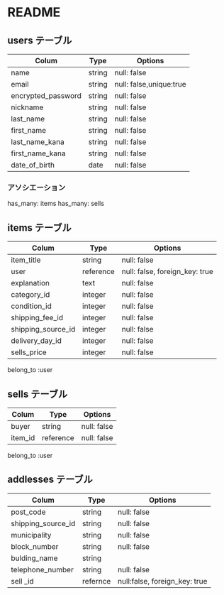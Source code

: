 # README

## users テーブル

| Colum              | Type   | Options       |
| ------------------ | ------ | ------------- |
| name               | string | null: false   |
| email              | string | null: false,unique:true |
| encrypted_password | string | null: false |
| nickname           | string | null: false |
| last_name          | string | null: false |
| first_name         | string | null: false |
| last_name_kana     | string | null: false |
| first_name_kana          | string | null: false |
| date_of_birth      | date   | null: false |

### アソシエーション
has_many: items
has_many: sells



## items テーブル
 
| Colum              | Type   | Options       |
| ------------------ | ------ | ------------- |
| item_title         | string | null: false |
| user               | reference | null: false, foreign_key: true  |
| explanation        | text   | null: false |
| category_id        | integer | null: false |
| condition_id       | integer | null: false |
| shipping_fee_id    | integer | null: false |
| shipping_source_id | integer | null: false |
| delivery_day_id    | integer | null: false |
| sells_price        | integer | null: false |

belong_to :user


## sells テーブル

| Colum              | Type   | Options       |
| ------------------ | ------ | ------------- |
| buyer              | string | null: false |
| item_id            | reference | null: false |

belong_to :user


## addlesses テーブル

| Colum              | Type   | Options       |
| ------------------ | ------ | ------------- |
| post_code          | string | null: false |
| shipping_source_id | string | null: false |
| municipality       | string | null: false |
| block_number       | string | null: false |
| bulding_name       | string |             |
| telephone_number   | string | null: false |
| sell _id           | refernce | null:false, foreign_key: true|

